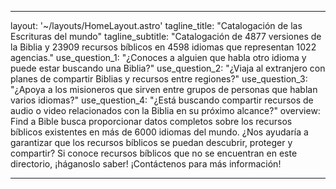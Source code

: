 ---

layout: '~/layouts/HomeLayout.astro'
tagline_title: "Catalogación de las Escrituras del mundo"
tagline_subtitle: "Catalogación de 4877 versiones de la Biblia y 23909 recursos bíblicos en 4598 idiomas que representan 1022 agencias."
use_question_1: "¿Conoces a alguien que habla otro idioma y puede estar buscando una Biblia?"
use_question_2: "¿Viaja al extranjero con planes de compartir Biblias y recursos entre regiones?"
use_question_3: "¿Apoya a los misioneros que sirven entre grupos de personas que hablan varios idiomas?"
use_question_4: "¿Está buscando compartir recursos de audio o video relacionados con la Biblia en su próximo alcance?"
overview: Find a Bible busca proporcionar datos completos sobre los recursos bíblicos existentes en más de 6000 idiomas del mundo. ¿Nos ayudaría a garantizar que los recursos bíblicos se puedan descubrir, proteger y compartir? Si conoce recursos bíblicos que no se encuentran en este directorio, ¡háganoslo saber! ¡Contáctenos para más información!

---